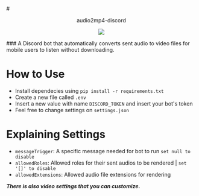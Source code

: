 #<p align="center">audio2mp4-discord</p>
<p align="center">
  <img src="https://github.com/bentunadeyilim1234/audio2mp4-discord/assets/57474461/28114a2a-dd02-4924-8a50-398accab3150" />
</p>
### A Discord bot that automatically converts sent audio to video files for mobile users to listen without downloading.
<!--![image](https://github.com/bentunadeyilim1234/audio2mp4-discord/assets/57474461/28114a2a-dd02-4924-8a50-398accab3150)!-->

# How to Use

- Install dependecies using `pip install -r requirements.txt`
- Create a new file called `.env`
- Insert a new value with name `DISCORD_TOKEN` and insert your bot's token
- Feel free to change settings on `settings.json`

# Explaining Settings

- `messageTrigger`: A specific message needed for bot to run `set null to disable`
- `allowedRoles`: Allowed roles for their sent audios to be rendered | `set '[]' to disable`
- `allowedExtensions`: Allowed audio file extensions for rendering

***There is also video settings that you can customize.***
